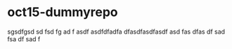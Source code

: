 # oct15-dummyrepo
sgsdfgsd
sd
fsd
fg
ad
f
asdf
asdfdfadfa
dfasdfasdfasdf
asd
fas
dfas
df
sad
fsa
df
sad
f
